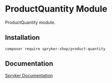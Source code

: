 # ProductQuantity Module

ProductQuantity module.

## Installation

```
composer require spryker-shop/product-quantity
```

## Documentation

[Spryker Documentation](https://academy.spryker.com)
